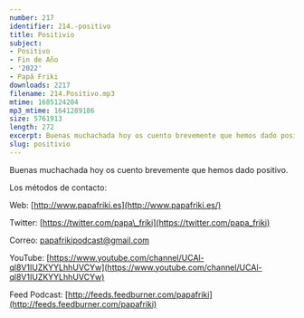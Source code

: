 ```yaml
---
number: 217
identifier: 214.-positivo
title: Positivio
subject:
- Positivo
- Fin de Año
- '2022'
- Papá Friki
downloads: 2217
filename: 214.Positivo.mp3
mtime: 1685124204
mp3_mtime: 1641289186
size: 5761913
length: 272
excerpt: Buenas muchachada hoy os cuento brevemente que hemos dado positivo
slug: positivio
---
```

Buenas muchachada hoy os cuento brevemente que hemos dado positivo.  

Los métodos de contacto:  

Web: [http://www.papafriki.es](http://www.papafriki.es/)  

Twitter: [https://twitter.com/papa\_friki](https://twitter.com/papa_friki)

Correo: [papafrikipodcast@gmail.com](https://archive.org/details/papafrikipodast@gmail.com)

YouTube: [https://www.youtube.com/channel/UCAl-ql8V1IUZKYYLhhUVCYw](https://www.youtube.com/channel/UCAl-ql8V1IUZKYYLhhUVCYw)  

Feed Podcast: [http://feeds.feedburner.com/papafriki](http://feeds.feedburner.com/papafriki)